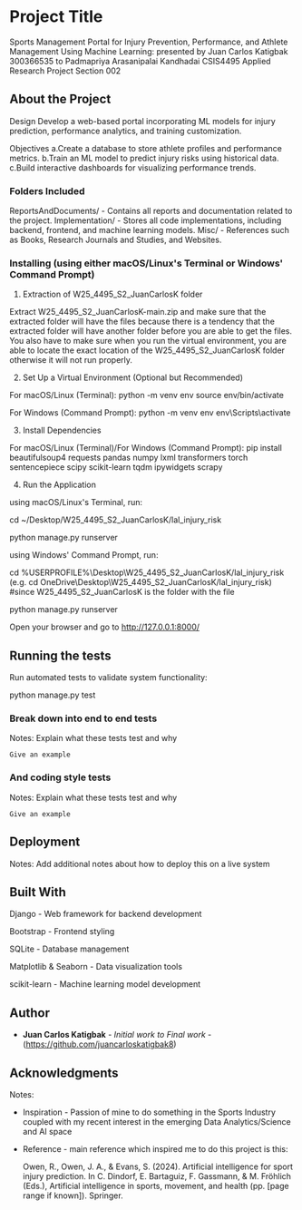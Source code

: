# Project Title

Sports Management Portal for Injury Prevention, Performance, and Athlete Management Using Machine Learning:
presented by Juan Carlos Katigbak 300366535 to Padmapriya Arasanipalai Kandhadai CSIS4495 Applied Research Project Section 002

## About the Project

Design
Develop a web-based portal incorporating ML models for injury prediction, performance analytics, and training customization.

Objectives
a.Create a database to store athlete profiles and performance metrics. 
b.Train an ML model to predict injury risks using historical data.
c.Build interactive dashboards for visualizing performance trends.

### Folders Included

ReportsAndDocuments/ - Contains all reports and documentation related to the project.
Implementation/ - Stores all code implementations, including backend, frontend, and machine learning models.
Misc/ - References such as Books, Research Journals and Studies, and Websites.


### Installing (using either macOS/Linux's Terminal or Windows' Command Prompt)

1. Extraction of W25_4495_S2_JuanCarlosK folder

Extract W25_4495_S2_JuanCarlosK-main.zip and make sure that the extracted folder will have the files because there is a tendency that the extracted folder will have another folder before you are able to get the files. You also have to make sure when you run the virtual environment, you are able to locate the exact location of the W25_4495_S2_JuanCarlosK folder otherwise it will not run properly.

2. Set Up a Virtual Environment (Optional but Recommended)

For macOS/Linux (Terminal):
python -m venv env
source env/bin/activate

For Windows (Command Prompt):
python -m venv env
env\Scripts\activate

3. Install Dependencies

For macOS/Linux (Terminal)/For Windows (Command Prompt):
pip install beautifulsoup4 requests pandas numpy lxml transformers torch sentencepiece scipy scikit-learn tqdm ipywidgets scrapy

4. Run the Application

using macOS/Linux's Terminal, run:

cd ~/Desktop/W25_4495_S2_JuanCarlosK/lal_injury_risk

python manage.py runserver

using Windows' Command Prompt, run:

cd %USERPROFILE%\Desktop\W25_4495_S2_JuanCarlosK/lal_injury_risk
(e.g. cd OneDrive\Desktop\W25_4495_S2_JuanCarlosK/lal_injury_risk) #since W25_4495_S2_JuanCarlosK is the folder with the file

python manage.py runserver

Open your browser and go to http://127.0.0.1:8000/

## Running the tests

Run automated tests to validate system functionality:

python manage.py test

### Break down into end to end tests

Notes: Explain what these tests test and why

```
Give an example
```

### And coding style tests

Notes: Explain what these tests test and why

```
Give an example
```

## Deployment

Notes: Add additional notes about how to deploy this on a live system

## Built With

Django - Web framework for backend development

Bootstrap - Frontend styling

SQLite - Database management

Matplotlib & Seaborn - Data visualization tools

scikit-learn - Machine learning model development

## Author

* **Juan Carlos Katigbak** - *Initial work to Final work* - (https://github.com/juancarloskatigbak8)

## Acknowledgments
Notes:
* Inspiration - Passion of mine to do something in the Sports Industry coupled with my recent interest in the emerging Data Analytics/Science and AI space
* Reference - main reference which inspired me to do this project is this:
  
  Owen, R., Owen, J. A., & Evans, S. (2024). Artificial intelligence for sport injury prediction.
  In C. Dindorf, E. Bartaguiz, F. Gassmann, & M. Fröhlich (Eds.),
  Artificial intelligence in sports, movement, and health (pp. [page range if known]). Springer.
